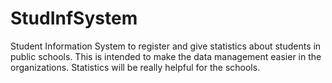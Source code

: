 # StudInfSystem
Student Information System to register and give statistics about students in public schools. This is intended to make the data management easier in the organizations. Statistics will be really helpful for the schools.
